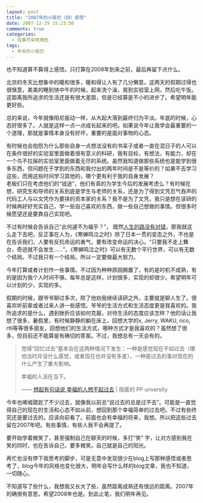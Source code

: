 ```yaml
---
layout: post
title: "2007年的小尾巴（四）感悟"
date: 2007-12-29 15:23:50
comments: true
categories:
  - 往事尽染玫瑰色
tags:
  - 年末的小尾巴
---
```

也不知道算不算得上感悟。只打算在2008年到来之前，最后再留下点什么。

北京的冬天比想象中的暖和很多，暖和得让人有了几分懒意。这两天的假期过得也很惬意，美美的睡到快中午的时候，起来洗个澡，晃到实验室上网，然后吃午饭。这距离我所追求的生活还是有很大差距，但是已经算是不小的进步了。希望明年能更好些。

总的来说，今年就像阻尼振动一样，从大起大落到最终归为平淡。年底的时候，心态好很多了。人就是这样一点一点成长起来的吧。如果说今年让我学会最重要的一个道理，那就是事情本身没有好坏，重要的是面对事物的心态。

有时候也会抱怨为什么那些自身一点想法没有的书呆子或者一直在混日子的人可以在条件很好的实验室里面做着很有意义的科研，我有目标，有想法，有能力，却在一个鸟不拉屎的实验室里面做着无尽的系统。虽然我知道做那些系统也是能学到很多东西，但问题在于学到的东西和我付出的两年时间是不是等价的？如果不去学习这些，而用这些时间学习其他的，哪个更有利于我的自身发展？  
老板们只在考虑他们的“钱途”，他们有真的为学生今后的发展考虑么？有时候在想，研究生和导师的关系到底是学生与老师的关系，还是为了得到文凭忍气吞声的代码工人与以文凭作为要挟的资本家的关系？我不是为了文凭，我只是想在读研的时候再好好充实自己，学一些自己喜欢的东西，做一些自己想做的事情。但很多时候愿望还是要靠自己实现吧。

不过有时候会告诉自己“此何遽不为福乎？”， 既然[人生的路没有对错][there-is-only-one-way-for-life]，那我就这么走下去吧，反正事在人为，《寒蝉鸣泣之时》除了日本一贯的变态之外，不也是在告诉我们，人要有反抗命运的勇气，要有改变命运的决心。“只要我不走上舞台，奇迹就不会发生……”。《寒蝉鸣泣之时》可以有无数个平行世界，可以有无数个结局。不过我只有一个结局。所以一定要做最大努力。

今年打算或者计划作一些事情。不过因为种种原因搁置了，有的是时机不成熟，有的是因为我个人时间不够。每年总是这样，计划很多，实现的却很少。希望明年可以计划的少，实现的多。

假期的时候，跟爷爷聊过多次，除了他劝我继续读研之外，主要就是聊人生了。很喜欢听前辈或者过来人讲一些感悟。爷爷的生活方式和生活态度更是我喜欢的。我所追求的是什么，遇到挫折应该如何克服，对待生活的态度应该怎样？他的话让我想了很多，暑假里，有时候静静的躺在床上，回想大学的x, Jerry, WAKU, rico, rtli等等很多朋友，回想他们的生活方式，哪种方式才是我喜欢的？虽然想了很多，但目前还不能算是有确切的答案。不过，我想总有一天会有的。

> 觉得“回忆过去”基本会在这两种情况下发生：一种是感觉现在不如过去（哪怕当时并没什么感觉，或者现在也并没有多差），一种是过去的事对现在的什么产生了重大影响。
> 
> 幸福的人活在当下。
> 
> —— [想起有句话说 幸福的人想不起过去][blog-40efa63c01000av5] | 隐匿的 PP unversity

今年也唏嘘蹉跎了不少过去，就像我以前总“说过去的总是过不去”。可能是一直觉得自己的现在的生活和心态不如从前，想回到那个幸福简单的过去吧。不过有些终究还是要过去的。应该向前看了。前面也会有幸福的将来，我想。所以把这些过去留在2007年吧。有些事情，有些人我不会再提了。

要开始学着微笑了，甚至强制自己在聊天的时候，多打“笑” 字，让对方感到我在笑的同时，也在告诉自己，要多微笑。自己就是自己的阳光。

再忙也没有停下我思考的脚步，可是无意中发现很少在blog上写那种感悟或者思考了，blog今年的风格也变化很大，明年会写什么样的blog文章，我也不知道，一切随心。

不知道写了些什么，我想我又长大了些，虽然距离成熟还有很远的距离。2007年的确很有意思，希望2008年也是。到此止笔，我们明年再见。

 [there-is-only-one-way-for-life]: /posts/there-is-only-one-way-for-life/
 [blog-40efa63c01000av5]: http://blog.sina.com.cn/s/blog_40efa63c01000av5.html